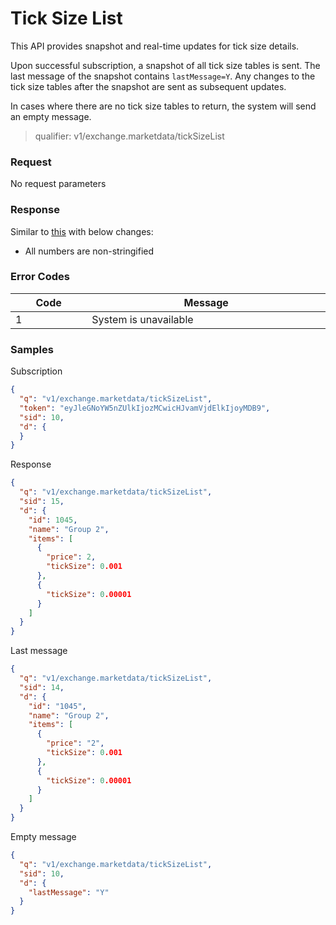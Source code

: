 # Tick Size List

This API provides snapshot and real-time updates for tick size details.&#x20;

Upon successful subscription, a snapshot of all tick size tables is sent. The last message of the snapshot contains `lastMessage=Y`. Any changes to the tick size tables after the snapshot are sent as subsequent updates.

In cases where there are no tick size tables to return, the system will send an empty message.

>qualifier: v1/exchange.marketdata/tickSizeList


### **Request**

No request parameters



### **Response**

Similar to [this](https://documenter.getpostman.com/view/6229811/TzCV3jcq#701e3523-7014-42ad-b20d-244b695b1039) with below changes:

* All numbers are non-stringified

### **Error Codes**

<table><thead><tr><th width="150">Code</th><th width="554.4285714285713">Message</th></tr></thead><tbody><tr><td>1</td><td>System is unavailable</td></tr></tbody></table>



### **Samples**


Subscription
```json
{
  "q": "v1/exchange.marketdata/tickSizeList",
  "token": "eyJleGNoYW5nZUlkIjozMCwicHJvamVjdElkIjoyMDB9",
  "sid": 10,
  "d": {
  }
}
```


Response
```json
{
  "q": "v1/exchange.marketdata/tickSizeList",
  "sid": 15,
  "d": {
    "id": 1045,
    "name": "Group 2",
    "items": [
      {
        "price": 2,
        "tickSize": 0.001
      },
      {
        "tickSize": 0.00001
      }
    ]
  }
}
```


Last message
```json
{
  "q": "v1/exchange.marketdata/tickSizeList",
  "sid": 14,
  "d": {
    "id": "1045",
    "name": "Group 2",
    "items": [
      {
        "price": "2",
        "tickSize": 0.001
      },
      {
        "tickSize": 0.00001
      }
    ]
  }
}
```


Empty message
```json
{
  "q": "v1/exchange.marketdata/tickSizeList",
  "sid": 10,
  "d": {
    "lastMessage": "Y"
  }
}
```







